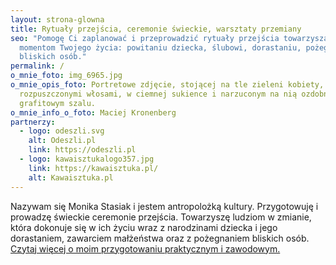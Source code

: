 ```yaml
---
layout: strona-glowna
title: Rytuały przejścia, ceremonie świeckie, warsztaty przemiany
seo: "Pomogę Ci zaplanować i przeprowadzić rytuały przejścia towarzyszące ważnym
  momentom Twojego życia: powitaniu dziecka, ślubowi, dorastaniu, pożegnaniu
  bliskich osób."
permalink: /
o_mnie_foto: img_6965.jpg
o_mnie_opis_foto: Portretowe zdjęcie, stojącej na tle zieleni kobiety, z
  rozpuszczonymi włosami, w ciemnej sukience i narzuconym na nią ozdobnym
  grafitowym szalu.
o_mnie_info_o_foto: Maciej Kronenberg
partnerzy:
  - logo: odeszli.svg
    alt: Odeszli.pl
    link: https://odeszli.pl
  - logo: kawaisztukalogo357.jpg
    link: https://kawaisztuka.pl/
    alt: Kawaisztuka.pl
---
```

Nazywam się Monika Stasiak i jestem antropolożką kultury. Przygotowuję i prowadzę świeckie ceremonie przejścia. Towarzyszę ludziom w zmianie, która dokonuje się w ich życiu wraz z narodzinami dziecka i jego dorastaniem, zawarciem małżeństwa oraz z pożegnaniem bliskich osób. [Czytaj więcej o moim przygotowaniu praktycznym i zawodowym.](/o-mnie/)
